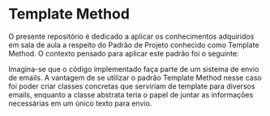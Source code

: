 # Template Method
<div>
  <p>O presente repositório é dedicado a aplicar os conhecimentos adquiridos em sala de aula a respeito do Padrão de Projeto conhecido como Template Method. O contexto pensado para aplicar este padrão foi o seguinte:</p>

  <p>Imagina-se que o código implementado faça parte de um sistema de envio de emails. A vantagem de se utilizar o padrão Template Method nesse caso foi poder criar classes concretas que serviriam de template para diversos emails, enquanto a classe abstrata teria o papel de juntar as informações necessárias em um único texto para envio.</p>
</div>
